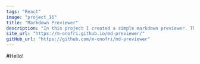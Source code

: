 ```yaml
---
tags: "React"
image: "project_16"
title: "Markdown Previewer"
description: "In this project I created a simple markdown previewer. This is a project from the freeCodeCamp course and it's based on the React library."
site_url: "https://m-onofri.github.io/md-previewer/"
gitHub_url: "https://github.com/m-onofri/md-previewer"
---
```


#Hello!